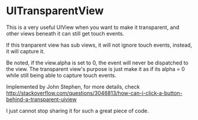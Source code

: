 # UITransparentView

This is a very useful UIView when you want to make it transparent, and other views beneath it can still get touch events.

If this tranparent view has sub views, it will not ignore touch events, instead, it will capture it.

Be noted, if the view.alpha is set to 0, the event will never be dispatched to the view. The transparent view's purpose is just make it as if its alpha = 0 while still being able to capture touch events.

Implemented by John Stephen, for more details, check http://stackoverflow.com/questions/3046813/how-can-i-click-a-button-behind-a-transparent-uiview

I just cannot stop sharing it for such a great piece of code.
